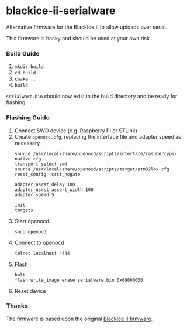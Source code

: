 # blackice-ii-serialware

Alternative firmware for the BlackIce II to allow uploads over serial.

This firmware is hacky and should be used at your own risk.

### Build Guide

1. `mkdir build`
2. `cd build`
3. `cmake ..`
4. `build`

`serialware.bin` should now exist in the build directory and be ready for flashing.

### Flashing Guide

1. Connect SWD device (e.g. Raspberry PI or STLink)
2. Create `openocd.cfg`, replacing the interface file and adapter speed as necessary
    ```
    source /usr/local/share/openocd/scripts/interface/raspberrypi-native.cfg
    transport select swd
    source /usr/local/share/openocd/scripts/target/stm32l4x.cfg
    reset_config  srst_nogate
    
    adapter_nsrst_delay 100
    adapter_nsrst_assert_width 100
    adapter speed 5
    
    init
    targets
    ```
3. Start openocd
    ```
    sudo openocd
    ```
4. Connect to openocd
    ```
    telnet localhost 4444
    ```
5. Flash
    ```
    halt
    flash write_image erase serialware.bin 0x08000000
    ```
6. Reset device

### Thanks

The firmware is based upon the
original [BlackIce II firmware](https://github.com/mystorm-org/BlackIce-II/tree/master/firmware).

